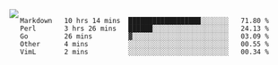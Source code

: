 

<a href="https://github.com/anuraghazra/github-readme-stats">
  <img align="left" src="https://github-readme-stats.vercel.app/api?username=kfly8&count_private=true&show_icons=true&theme=calm" />
</a>


<!--START_SECTION:waka-->
```text
Markdown   10 hrs 14 mins  ██████████████████░░░░░░░   71.80 % 
Perl       3 hrs 26 mins   ██████░░░░░░░░░░░░░░░░░░░   24.13 % 
Go         26 mins         ▓░░░░░░░░░░░░░░░░░░░░░░░░   03.09 % 
Other      4 mins          ░░░░░░░░░░░░░░░░░░░░░░░░░   00.55 % 
VimL       2 mins          ░░░░░░░░░░░░░░░░░░░░░░░░░   00.34 % 
```
<!--END_SECTION:waka-->
